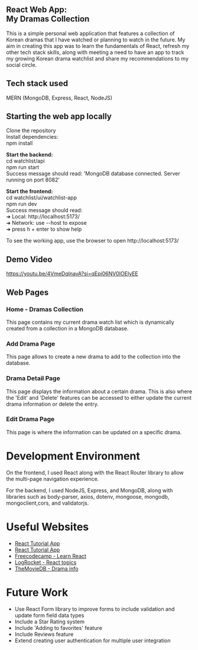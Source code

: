 ## React Web App: <br/>My Dramas Collection

This is a simple personal web application that features a collection of Korean dramas that I have watched or planning to watch in the future. My aim in creating this app was to learn the fundamentals of React, refresh my other tech stack skills, along with meeting a need to have an app to track my growing Korean drama watchlist and share my recommendations to my social circle.

## Tech stack used
MERN (MongoDB, Express, React, NodeJS)

## Starting the web app locally
Clone the repository<br />
Install dependencies:<br/>
npm install<br/>

<b>Start the backend:</b> <br/>
cd watchlist/api <br />
npm run start <br />
Success message should read: 'MongoDB database connected. Server running on port 8082'<br />

<b>Start the frontend:</b><br/>
cd watchlist/ui/watchlist-app<br />
npm run dev<br />
Success message should read:  <br />
  ➜  Local:   http://localhost:5173/<br />
  ➜  Network: use --host to expose<br />
  ➜  press h + enter to show help<br />

To see the working app, use the browser to open http://localhost:5173/ <br />

## Demo Video
https://youtu.be/4VmeDqlnavA?si=qEpi06NV0IOElyEE

## Web Pages
### Home - Dramas Collection
This page contains my current drama watch list which is dynamically created from a collection in a MongoDB database.

### Add Drama Page
This page allows to create a new drama to add to the collection into the database.

### Drama Detail Page
This page displays the information about a certain drama. This is also where the 'Edit' and 'Delete' features can be accessed to either update the current drama information or delete the entry.

### Edit Drama Page
This page is where the information can be updated on a specific drama.

# Development Environment

On the frontend, I used React along with the React Router library to allow the multi-page navigation experience.

For the backend, I used NodeJS, Express, and MongoDB, along with libraries such as body-parser, axios, dotenv, mongoose, mongodb, mongoclient,cors, and validatorjs.

# Useful Websites

* [React Tutorial App](https://react.dev/)
* [React Tutorial App](https://react-tutorial.app/)
* [Freecodecamp - Learn React](https://www.freecodecamp.org/news/how-to-learn-react-step-by-step/)
* [LogRocket - React topics](https://blog.logrocket.com/dev)
* [TheMovieDB - Drama info](https://blog.logrocket.com/dev)

# Future Work

* Use React Form library to improve forms to include validation and update form field data types
* Include a Star Rating system
* Include 'Adding to favorites' feature
* Include Reviews feature 
* Extend creating user authentication for multiple user integration
